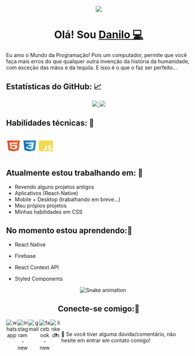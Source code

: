 <div align="center" alt="Danilo-CSS">
   <img src="https://github.com/DaniloFelipSantos/DaniloFelipSantos/assets/136977321/9eef18fb-a890-4bda-bab6-73f98103d05e"/>
</div>

<div>
  
  <h1 align="center">
    Olá! Sou 
    <a href="https://www.linkedin.com/in/danilo-felipe-625167244">Danilo 💻</a>
  </h1> 

  Eu amo o Mundo da Programação! Pois um computador, permite que você faça mais erros do que qualquer outra invenção da história da   humanidade, com exceção das mãos e da tequila. E isso é o que o faz ser perfeito...

##  Estatísticas do GitHub: 📈

<div align="center">
  <a href="https://github.com/DaniloFelipSantos">
    <img height="150em" src="https://github-readme-stats.vercel.app/api?username=DaniloFelipSantos&count_private=true&include_all_commits=true&show_icons=true&theme=prussian&hide_border=false&show_owner=true"/>
    <img height="150em" src="https://github-readme-stats.vercel.app/api/top-langs/?username=DaniloFelipSantos&theme=prussian&hide_border=false&&layout=compact"/>
  </a>
</div>

## Habilidades técnicas: 💼
<div style="display: inline_block"><br>
  
  <img align="center" alt="Danilo-HTML" height="30" width="40" src="https://raw.githubusercontent.com/devicons/devicon/master/icons/html5/html5-original.svg">
  
  <img align="center" alt="Danilo-CSS" height="30" width="40" src="https://raw.githubusercontent.com/devicons/devicon/master/icons/css3/css3-original.svg">

  <img align="center" alt="Danilo-Js" height="30" width="40" src="https://raw.githubusercontent.com/devicons/devicon/master/icons/javascript/javascript-plain.svg">
</div>

</br>


##  Atualmente estou trabalhando em: 🔭

- Revendo alguns projetos antigos
- Aplicativos (React-Native)
- Mobile + Desktop (trabalhando em breve...)
- Meu própios projetos
- Minhas habilidades em CSS

## No momento estou aprendendo:🌱
- React Native
- Firebase
- React Context API
- Styled Components

  
  <div align="center">
    
  ![Snake animation](https://github.com/danielbped/danielbped/blob/output/github-contribution-grid-snake.svg)
  
</div>

<div align="center"> <h2> Conecte-se comigo:🤝</h2>

<div>
  <a align="center" href="https://wa.me/5584998895666"><img align="left" width="30px" src="https://img.icons8.com/3d-fluency/94/whatsapp.png" alt="whatsapp"/></a>
  
  <a href="https://instagram.com/daniiloosant"><img align="left" width="30px" src="https://img.icons8.com/3d-fluency/94/instagram-new.png" alt="instagram-new"/></a>
  
  <a href="mailto:df278254@gmail.com"><img align="left" width="30px" src="https://img.icons8.com/3d-fluency/94/gmail.png" alt="gmail"/></a>
  
  <a href="https://www.facebook.com/danilo.felipe.395454?mibextid=ZbWKwL"><img align="left" width="30px" src="https://img.icons8.com/fluency/48/facebook-new.png" alt="facebook-new"/></a>
  
  <a href="https://www.linkedin.com/in/danilo-felipe-625167244"><img align="left" width="30px" src="https://img.icons8.com/3d-fluency/94/linkedin.png" alt="linkedin"/></a></br>
</div>
</div>

- 💬 Se você tiver alguma dúvida/comentário, não hesite em entrar em contato comigo!


